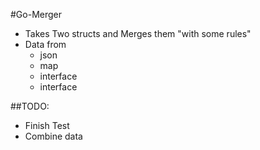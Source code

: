 #Go-Merger
* Takes Two structs and Merges them "with some rules"
* Data from
  * json
  * map
  * interface
  * interface

##TODO:
* Finish Test
* Combine data
